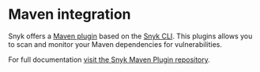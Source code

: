 # Maven integration

Snyk offers a [Maven plugin](https://github.com/snyk/snyk-maven-plugin) based on the [Snyk CLI](https://docs.snyk.io/snyk-cli/guides-for-our-cli/cli-reference). This plugins allows you to scan and monitor your Maven dependencies for vulnerabilities.

For full documentation [visit the Snyk Maven Plugin repository](https://github.com/snyk/snyk-maven-plugin).
